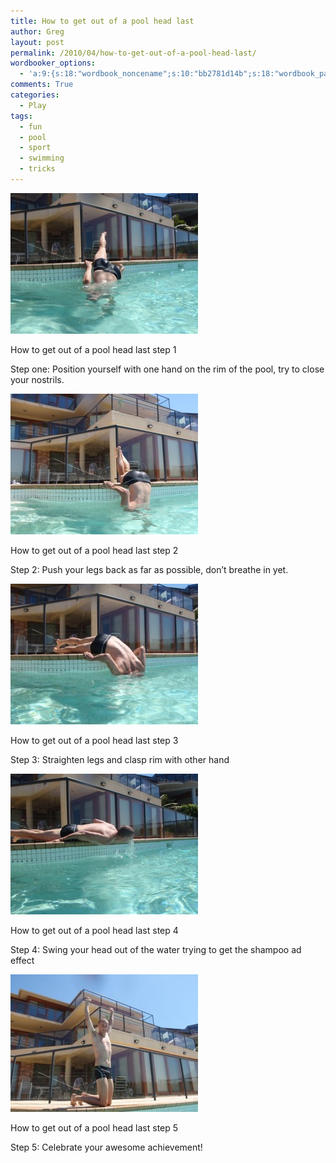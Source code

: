```yaml
---
title: How to get out of a pool head last
author: Greg
layout: post
permalink: /2010/04/how-to-get-out-of-a-pool-head-last/
wordbooker_options:
  - 'a:9:{s:18:"wordbook_noncename";s:10:"bb2781d14b";s:18:"wordbook_page_post";s:4:"-100";s:18:"wordbook_orandpage";s:1:"2";s:23:"wordbook_default_author";s:1:"2";s:23:"wordbook_extract_length";s:3:"256";s:19:"wordbook_actionlink";s:3:"300";s:18:"wordbook_attribute";s:31:"Posted a new post on their blog";s:29:"wordbooker_status_update_text";s:35:": New blog post :  %title% - %link%";s:20:"wordbook_comment_get";s:2:"on";}'
comments: True
categories:
  - Play
tags:
  - fun
  - pool
  - sport
  - swimming
  - tricks
---
```

<div id="attachment_293" style="width: 310px" class="wp-caption alignnone">
  <a href="/wp-content/uploads/2010/04/1.jpg"><img src="/wp-content/uploads/2010/04/1-300x225.jpg" alt="Step 1" title="headlast1" width="300" height="225" class="size-medium wp-image-293" /></a>
  
  <p class="wp-caption-text">
    How to get out of a pool head last step 1
  </p>
</div>

  
Step one: Position yourself with one hand on the rim of the pool, try to close your nostrils.

<div id="attachment_294" style="width: 310px" class="wp-caption alignnone">
  <a href="/wp-content/uploads/2010/04/2.jpg"><img src="/wp-content/uploads/2010/04/2-300x225.jpg" alt="Step 2" title="headlast2" width="300" height="225" class="size-medium wp-image-294" /></a>
  
  <p class="wp-caption-text">
    How to get out of a pool head last step 2
  </p>
</div>

  
Step 2: Push your legs back as far as possible, don&#8217;t breathe in yet.

<div id="attachment_295" style="width: 310px" class="wp-caption alignnone">
  <a href="/wp-content/uploads/2010/04/3.jpg"><img src="/wp-content/uploads/2010/04/3-300x225.jpg" alt="Step 3" title="headlast3" width="300" height="225" class="size-medium wp-image-295" /></a>
  
  <p class="wp-caption-text">
    How to get out of a pool head last step 3
  </p>
</div>

  
Step 3: Straighten legs and clasp rim with other hand

<div id="attachment_296" style="width: 310px" class="wp-caption alignnone">
  <a href="/wp-content/uploads/2010/04/4.jpg"><img src="/wp-content/uploads/2010/04/4-300x225.jpg" alt="Step 4" title="headlast4" width="300" height="225" class="size-medium wp-image-296" /></a>
  
  <p class="wp-caption-text">
    How to get out of a pool head last step 4
  </p>
</div>

  
Step 4: Swing your head out of the water trying to get the shampoo ad effect

<div id="attachment_297" style="width: 310px" class="wp-caption alignnone">
  <a href="/wp-content/uploads/2010/04/5.jpg"><img src="/wp-content/uploads/2010/04/5-300x220.jpg" alt="Step 5" title="headlast5" width="300" height="220" class="size-medium wp-image-297" /></a>
  
  <p class="wp-caption-text">
    How to get out of a pool head last step 5
  </p>
</div>

  
Step 5: Celebrate your awesome achievement!